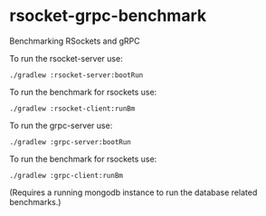# rsocket-grpc-benchmark
Benchmarking RSockets  and gRPC

To run the rsocket-server use:

`./gradlew :rsocket-server:bootRun`

To run the benchmark for rsockets use:

`./gradlew :rsocket-client:runBm`

To run the grpc-server use:

`./gradlew :grpc-server:bootRun`

To run the benchmark for rsockets use:

`./gradlew :grpc-client:runBm`

(Requires a running mongodb instance to run the database related benchmarks.)
